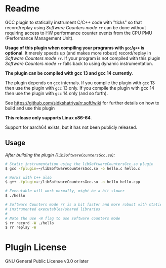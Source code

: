 # Readme

GCC plugin to statically instrument C/C++ code with "ticks" so that
record/replay using _Software Counters mode_ `rr` can be done without
requiring access to HW performance counter events from the CPU PMU
(Performance Management Unit).

**Usage of this plugin when compiling your programs with `gcc`/`g++`
is optional**. It merely speeds up (and makes more robust) record/replay
in _Software Counters mode_ `rr`. If your program is not compiled with
this plugin _Software Counters mode_ `rr` falls back to using dynamic
instrumentation.

**The plugin can be compiled with gcc 13 and gcc 14 currently**.

The plugin depends on `gcc` internals. If you compile the plugin with
`gcc` 13 then use the plugin with `gcc` 13 only. If you compile the
plugin with gcc 14 then use the plugin with `gcc` 14 only (and so forth).

See https://github.com/sidkshatriya/rr.soft/wiki for further details on
how to build and use this plugin

**This release only supports Linux x86-64**.

Support for aarch64 exists, but it has not been publicly released.

## Usage

_After building the plugin (`libSoftwareCountersGcc.so`):_

```bash
# Static instrumentation using the libSoftwareCountersGcc.so plugin
$ gcc -fplugin=~/libSoftwareCountersGcc.so -o hello.c hello.c

# Works with C++ also
$ g++ -fplugin=~/libSoftwareCountersGcc.so -o hello hello.cpp

# Executable will work normally, might be a bit slower
$ ./hello

# Software Counters mode rr is a bit faster and more robust with statically
# instrumented executables/shared libraries
#
# Note the use -W flag to use software counters mode
$ rr record -W ./hello
$ rr replay -W
```

# Plugin License

GNU General Public License v3.0 or later
